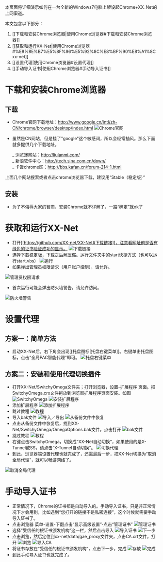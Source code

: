 本页面将详细演示如何在一台全新的Windows7电脑上架设起Chrome+XX_Net的上网渠道。

本文包含以下部分：

1. [[下载和安装Chrome浏览器|使用Chrome浏览器#下载和安装Chrome浏览器]]
2. [[获取和运行XX-Net|使用Chrome浏览器#%E8%8E%B7%E5%8F%96%E5%92%8C%E8%BF%90%E8%A1%8Cxx-net]]
3. [[设置代理|使用Chrome浏览器#设置代理]]
4. [[手动导入证书|使用Chrome浏览器#手动导入证书]]

# 下载和安装Chrome浏览器
## 下载
* Chrome官网下载地址：http://www.google.cn/intl/zh-CN/chrome/browser/desktop/index.html
![Chrome官网](https://raw.githubusercontent.com/yeahwu/recycle-bin/master/cxx.JPG)
* 虽然是CN网站，但是挂了"google"这个敏感词，所以会经常抽风。那么下面就多提供几个下载地址。

  _ 浏览迷网站：http://liulanmi.com/  
  _ 新浪软件中心：http://tech.sina.com.cn/down/  
  _ 卡饭chrome区：http://bbs.kafan.cn/forum-214-1.html  

上面几个网站搜索或者点击chrome浏览器下载，建议用“Stable（稳定版）”

## 安装
* 为了不侮辱大家的智商，安装Chrome就不详解了，一路“确定”就ok了

# 获取和运行XX-Net
* 打开[[https://github.com/XX-net/XX-Net#下载链接]]，注意看网址前是否有绿色的证书验证成功的显示。
![下载链接](https://cloud.githubusercontent.com/assets/6830787/10131883/fe7b78ba-6605-11e5-9bff-75dd7e24a42b.PNG)
* 选择下载稳定版，下载之后解压缩。运行文件夹中的start快捷方式（也可以运行start.vbs）
![运行](https://cloud.githubusercontent.com/assets/6830787/10131884/fea44a56-6605-11e5-95e0-9c8b301f45bf.PNG)
* 如果弹出管理员权限请求（用户账户控制），请允许。

![管理员权限请求](https://cloud.githubusercontent.com/assets/6830787/10132435/079df852-6609-11e5-824d-06c8c4bb929b.PNG)

* 首次运行可能会弹出防火墙警告，请允许访问。

![防火墙警告](https://cloud.githubusercontent.com/assets/6830787/10131885/feb9afa4-6605-11e5-82c5-b2f15eb2ebd2.PNG)

# 设置代理
## 方案一：简单方法
* 启动XX-Net后，右下角会出现[[托盘图标|托盘右键菜单]]。右键单击托盘图标，点击“全局PAC智能代理”即可。
![托盘右键菜单](https://cloud.githubusercontent.com/assets/6830787/10132436/07a149f8-6609-11e5-8e1b-1dbe9336b226.PNG)

## 方案二：安装和使用代理切换插件
* 打开XX-Net/SwitchyOmega文件夹；打开浏览器，设置-扩展程序 页面。把SwitchyOmega.crx文件拖放到浏览器扩展程序页面安装。如图
![SwitchyOmega](https://raw.githubusercontent.com/yeahwu/recycle-bin/master/xx0.JPG)
![安装扩展程序](https://raw.githubusercontent.com/yeahwu/recycle-bin/master/xx1.JPG)
* 添加扩展程序
![添加扩展程序](https://raw.githubusercontent.com/yeahwu/recycle-bin/master/xx2.JPG)
* 跳过教程
![教程](https://raw.githubusercontent.com/yeahwu/recycle-bin/master/xx3.JPG)
* 导入bak文件
![导入／导出](https://raw.githubusercontent.com/yeahwu/recycle-bin/master/xx4.JPG)
![从备份文件中恢复](https://github.com/yeahwu/recycle-bin/blob/master/xx5.JPG)
* 点击从备份文件中恢复后，找到XX-Net/SwitchyOmega/OmegaOptions.bak文件，点击打开
![bak文件](https://raw.githubusercontent.com/yeahwu/recycle-bin/master/xx5.5.JPG)
* 跳过教程
![教程](https://raw.githubusercontent.com/yeahwu/recycle-bin/master/xx6.JPG)
* 右键点击SwitchyOmega，切换成“XX-Net自动切换”，如果使用的是X-Tunnel或SS，请点击“X-Tunnel自动切换”。
![切换代理](https://raw.githubusercontent.com/yeahwu/recycle-bin/master/xx7.png)
* 到此，浏览器端设置代理也就完成了，还需最后一步，把XX-Net切换为“取消全局代理”，就可以畅游网络了。

![取消全局代理](https://raw.githubusercontent.com/yeahwu/wu/master/pan8.jpg)

# 手动导入证书
* 正常情况下，Chrome的证书都是自动导入的。手动导入证书，只是非正常情况下才会用到，比如遇到“您打开的链接不是私密连接”，这个时候就需要手动导入证书了。
* 点击浏览器 菜单-设置-下翻点击“显示高级设置”-点击“管理证书”
![管理证书](https://raw.githubusercontent.com/yeahwu/recycle-bin/master/zs0.JPG)
* 选择“受信任的根证书颁发机构”这一栏，然后点击导入
![导入证书](https://raw.githubusercontent.com/yeahwu/recycle-bin/master/zs1.JPG)
![下一步](https://raw.githubusercontent.com/yeahwu/recycle-bin/master/zs2.JPG)
* 点击浏览，然后定位到xx-net/data/gae_proxy文件夹，点击CA.crt文件，打开
![浏览](https://raw.githubusercontent.com/yeahwu/recycle-bin/master/zs3.JPG)
![导入CA](https://raw.githubusercontent.com/yeahwu/recycle-bin/master/zs4.JPG)
* 将证书存放在“受信任的根证书颁发机构”，点击下一步，完成
![存放](https://raw.githubusercontent.com/yeahwu/recycle-bin/master/zs5.JPG)
![完成](https://raw.githubusercontent.com/yeahwu/recycle-bin/master/zs6.JPG)
* 到此手动导入证书也就完成了。
